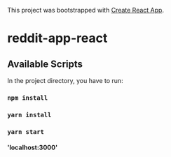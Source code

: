 This project was bootstrapped with [Create React App](https://github.com/facebook/create-react-app).

# reddit-app-react

## Available Scripts

In the project directory, you have to run:

### `npm install`
### `yarn install`
### `yarn start`

#### 'localhost:3000'


